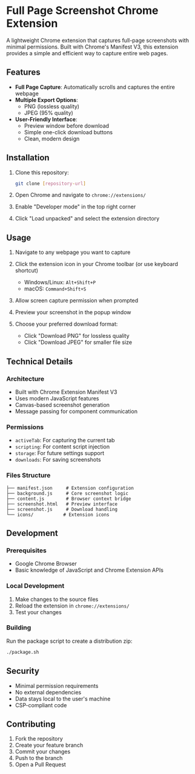 # Full Page Screenshot Chrome Extension

A lightweight Chrome extension that captures full-page screenshots with minimal permissions. Built with Chrome's Manifest V3, this extension provides a simple and efficient way to capture entire web pages.

## Features

- **Full Page Capture**: Automatically scrolls and captures the entire webpage
- **Multiple Export Options**:
  - PNG (lossless quality)
  - JPEG (95% quality)
- **User-Friendly Interface**:
  - Preview window before download
  - Simple one-click download buttons
  - Clean, modern design

## Installation

1. Clone this repository:
   ```bash
   git clone [repository-url]
   ```

2. Open Chrome and navigate to `chrome://extensions/`

3. Enable "Developer mode" in the top right corner

4. Click "Load unpacked" and select the extension directory

## Usage

1. Navigate to any webpage you want to capture

2. Click the extension icon in your Chrome toolbar (or use keyboard shortcut)
   - Windows/Linux: `Alt+Shift+P`
   - macOS: `Command+Shift+S`

3. Allow screen capture permission when prompted

4. Preview your screenshot in the popup window

5. Choose your preferred download format:
   - Click "Download PNG" for lossless quality
   - Click "Download JPEG" for smaller file size

## Technical Details

### Architecture
- Built with Chrome Extension Manifest V3
- Uses modern JavaScript features
- Canvas-based screenshot generation
- Message passing for component communication

### Permissions
- `activeTab`: For capturing the current tab
- `scripting`: For content script injection
- `storage`: For future settings support
- `downloads`: For saving screenshots

### Files Structure
```
├── manifest.json     # Extension configuration
├── background.js     # Core screenshot logic
├── content.js        # Browser context bridge
├── screenshot.html   # Preview interface
├── screenshot.js     # Download handling
└── icons/           # Extension icons
```

## Development

### Prerequisites
- Google Chrome Browser
- Basic knowledge of JavaScript and Chrome Extension APIs

### Local Development
1. Make changes to the source files
2. Reload the extension in `chrome://extensions/`
3. Test your changes

### Building
Run the package script to create a distribution zip:
```bash
./package.sh
```

## Security

- Minimal permission requirements
- No external dependencies
- Data stays local to the user's machine
- CSP-compliant code

## Contributing

1. Fork the repository
2. Create your feature branch
3. Commit your changes
4. Push to the branch
5. Open a Pull Request

